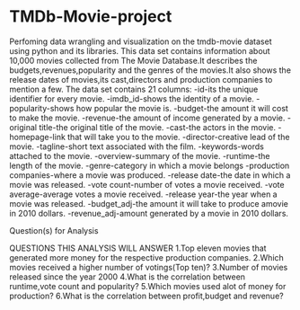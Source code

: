# TMDb-Movie-project
Perfoming data wrangling and visualization on the tmdb-movie dataset using python and its libraries.
This data set contains information about 10,000 movies collected from The Movie Database.It describes the budgets,revenues,popularity and the genres of the movies.It also shows the release dates of movies,its cast,directors and production companies to mention a few.
The data set contains 21 columns:
-id-its the unique identifier for every movie.
-imdb_id-shows the identity of a movie.
-popularity-shows how popular the movie is.
-budget-the amount it will cost to make the movie.
-revenue-the amount of income generated by a movie.
-original title-the original title of the movie.
-cast-the actors in the movie.
-homepage-link that will take you to the movie.
-director-creative lead of the movie.
-tagline-short text associated with the film.
-keywords-words attached to the movie.
-overview-summary of the movie.
-runtime-the length of the movie.
-genre-category in which a movie belongs
-production companies-where a movie was produced.
-release date-the date in which a movie was released.
-vote count-number of votes a movie received.
-vote average-average votes a movie received.
-release year-the year when a movie was released.
-budget_adj-the amount it will take to produce amovie in 2010 dollars.
-revenue_adj-amount generated by a movie in 2010 dollars.

Question(s) for Analysis


QUESTIONS THIS ANALYSIS WILL ANSWER
1.Top eleven movies that generated more money for the respective production companies.
2.Which movies received a higher number of votings(Top ten)?
3.Number of movies released since the year 2000
4.What is the correlation between runtime,vote count and popularity?
5.Which movies used alot of money for production?
6.What is the correlation between profit,budget and revenue?
